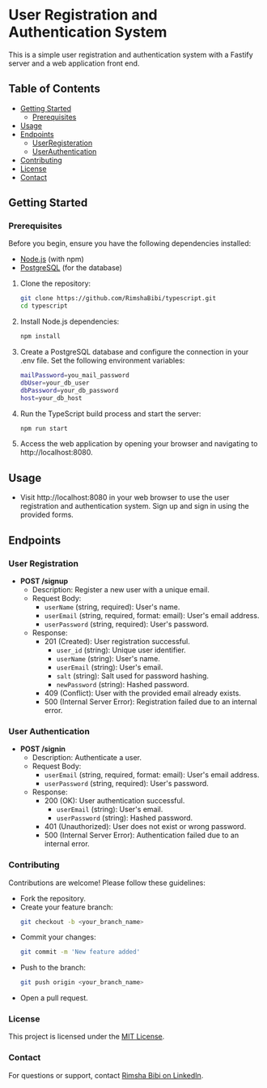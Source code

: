 # User Registration and Authentication System

This is a simple user registration and authentication system with a Fastify server and a web application front end.

## Table of Contents

- [Getting Started](#getting-started)
  - [Prerequisites](#prerequisites)
- [Usage](#usage)
- [Endpoints](#endpoints)
  - [UserRegisteration](#user-registration)
  - [UserAuthentication](#user-authentication)
- [Contributing](#contributing)
- [License](#license)
- [Contact](#contact)

## Getting Started

### Prerequisites

Before you begin, ensure you have the following dependencies installed:

- [Node.js](https://nodejs.org/) (with npm)
- [PostgreSQL](https://www.postgresql.org/) (for the database)

1. Clone the repository:

   ```sh
   git clone https://github.com/RimshaBibi/typescript.git
   cd typescript
2. Install Node.js dependencies:

   ```sh
   npm install
3. Create a PostgreSQL database and configure the connection in your .env file. Set the following environment variables:

   ```sh
   mailPassword=you_mail_password
   dbUser=your_db_user
   dbPassword=your_db_password
   host=your_db_host
4. Run the TypeScript build process and start the server:

   ```sh
   npm run start
5. Access the web application by opening your browser and navigating to http://localhost:8080.
## Usage
- Visit http://localhost:8080 in your web browser to use the user registration and authentication system.
Sign up and sign in using the provided forms.
## Endpoints

### User Registration
- **POST /signup**
  - Description: Register a new user with a unique email.
  - Request Body:
    - `userName` (string, required): User's name.
    - `userEmail` (string, required, format: email): User's email address.
    - `userPassword` (string, required): User's password.
  - Response:
    - 201 (Created): User registration successful.
      - `user_id` (string): Unique user identifier.
      - `userName` (string): User's name.
      - `userEmail` (string): User's email.
      - `salt` (string): Salt used for password hashing.
      - `newPassword` (string): Hashed password.
    - 409 (Conflict): User with the provided email already exists.
    - 500 (Internal Server Error): Registration failed due to an internal error.

### User Authentication
- **POST /signin**
  - Description: Authenticate a user.
  - Request Body:
    - `userEmail` (string, required, format: email): User's email address.
    - `userPassword` (string, required): User's password.
  - Response:
    - 200 (OK): User authentication successful.
      - `userEmail` (string): User's email.
      - `userPassword` (string): Hashed password.
    - 401 (Unauthorized): User does not exist or wrong password.
    - 500 (Internal Server Error): Authentication failed due to an internal error.
### Contributing
Contributions are welcome! Please follow these guidelines:

- Fork the repository.
- Create your feature branch: 
    ```sh
    git checkout -b <your_branch_name>
- Commit your changes: 
   ```sh
  git commit -m 'New feature added'
- Push to the branch: 
   ```sh
   git push origin <your_branch_name>
- Open a pull request.

### License
This project is licensed under the [MIT License](LICENSE).

### Contact
For questions or support, contact [Rimsha Bibi on LinkedIn](https://www.linkedin.com/in/rimsha-bibi-443745204 "LinkedIn ID").




   